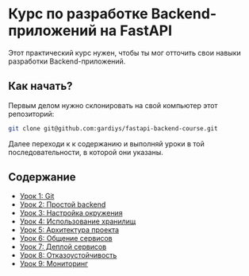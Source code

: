 # Курс по разработке Backend-приложений на FastAPI

Этот практический курс нужен, чтобы ты мог отточить свои навыки разработки Backend-приложений.

## Как начать?
Первым делом нужно склонировать на свой компьютер этот репозиторий:
```bash
git clone git@github.com:gardiys/fastapi-backend-course.git
```
Далее переходи к к содержанию и выполняй уроки в той последовательности, в которой они указаны.

## Содержание
- [Урок 1: Git](./Урок%201:%20Git)
- [Урок 2: Простой backend](./Урок%202:%20Простой%20backend/)
- [Урок 3: Настройка окружения](./Урок%203:%20Настройка%20окружения/)
- [Урок 4: Использование хранилищ](./Урок%204:%20Использование%20хранилищ/)
- [Урок 5: Архитектура проекта](./Урок%205:%20Архитектура%20проекта/)
- [Урок 6: Общение сервисов](./Урок%206:%20Общение%20сервисов/)
- [Урок 7: Деплой сервисов](./Урок%207:%20Деплой%20сервисов/)
- [Урок 8: Отказоустойчивость](./Урок%208:%20Отказоустойчивость/)
- [Урок 9: Мониторинг](./Урок%209:%20Мониторинг/)
